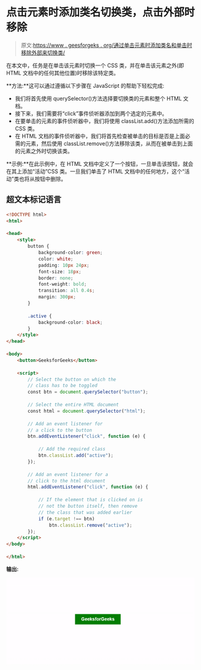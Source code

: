 # 点击元素时添加类名切换类，点击外部时移除

> 原文:[https://www . geesforgeks . org/通过单击元素时添加类名和单击时移除外部来切换类/](https://www.geeksforgeeks.org/toggle-class-by-adding-the-class-name-when-element-is-clicked-and-remove-when-clicked-outside/)

在本文中，任务是在单击该元素时切换一个 CSS 类，并在单击该元素之外(即 HTML 文档中的任何其他位置)时移除该特定类。

**方法:**这可以通过遵循以下步骤在 JavaScript 的帮助下轻松完成:

*   我们将首先使用 querySelector()方法选择要切换类的元素和整个 HTML 文档。
*   接下来，我们需要将“click”事件侦听器添加到两个选定的元素中。
*   在要单击的元素的事件侦听器中，我们将使用 classList.add()方法添加所需的 CSS 类。
*   在 HTML 文档的事件侦听器中，我们将首先检查被单击的目标是否是上面必需的元素，然后使用 classList.remove()方法移除该类，从而在被单击到上面的元素之外时切换该类。

**示例:**在此示例中，在 HTML 文档中定义了一个按钮，一旦单击该按钮，就会在其上添加“活动”CSS 类。一旦我们单击了 HTML 文档中的任何地方，这个“活动”类也将从按钮中删除。

## 超文本标记语言

```html
<!DOCTYPE html>
<html>

<head>
    <style>
        button {
            background-color: green;
            color: white;
            padding: 10px 24px;
            font-size: 18px;
            border: none;
            font-weight: bold;
            transition: all 0.4s;
            margin: 300px;
        }

        .active {
            background-color: black;
        }
    </style>
</head>

<body>
    <button>GeeksforGeeks</button>

    <script>
        // Select the button on which the
        // class has to be toggled
        const btn = document.querySelector("button");

        // Select the entire HTML document
        const html = document.querySelector("html");

        // Add an event listener for 
        // a click to the button
        btn.addEventListener("click", function (e) {

            // Add the required class
            btn.classList.add("active");
        });

        // Add an event listener for a
        // click to the html document
        html.addEventListener("click", function (e) {

            // If the element that is clicked on is
            // not the button itself, then remove
            // the class that was added earlier
            if (e.target !== btn)
                btn.classList.remove("active");
        });
    </script>
</body>

</html>
```

**输出:**

![](img/74f48c2100648eea0819ff633234be27.png)